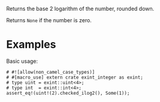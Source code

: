 Returns the base 2 logarithm of the number, rounded down.

Returns `None` if the number is zero.

# Examples

Basic usage:

```
# #![allow(non_camel_case_types)]
# #[macro_use] extern crate exint_integer as exint;
# type uint = exint::uint<4>;
# type int  = exint::int<4>;
assert_eq!(uint!(2).checked_ilog2(), Some(1));
```
